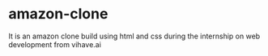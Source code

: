 # amazon-clone
It is an amazon clone build using html and css during the internship on web development from vihave.ai
